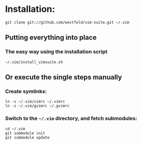 # Installation:

    git clone git://github.com/westfeld/vim-suite.git ~/.vim

## Putting everything into place

### The easy way using the installation script

    ~/.vim/install_vimsuite.sh

## Or execute the single steps manually

### Create symlinks:

    ln -s ~/.vim/vimrc ~/.vimrc
    ln -s ~/.vim/gvimrc ~/.gvimrc

### Switch to the `~/.vim` directory, and fetch submodules:

    cd ~/.vim
    git submodule init
    git submodule update
